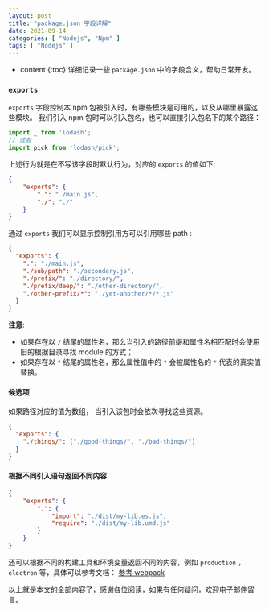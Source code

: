 ```yaml
---
layout: post
title: "package.json 字段详解"
date: 2021-09-14
categories: [ "Nodejs", "Npm" ]
tags: [ "Nodejs" ]
---
```


* content
{:toc}
详细记录一些 `package.json` 中的字段含义，帮助日常开发。
<!-- more -->

### `exports`
`exports` 字段控制本 npm 包被引入时，有哪些模块是可用的，以及从哪里暴露这些模块。
我们引入 npm 包时可以引入包名，也可以直接引入包名下的某个路径：
```js
import _ from 'lodash';
// 或者
import pick from 'lodash/pick';
```

上述行为就是在不写该字段时默认行为，对应的 `exports` 的值如下:
```json
{
    "exports": {
        ".": "./main.js",
        "./": "./"
    }
}
```

通过 `exports` 我们可以显示控制引用方可以引用哪些 path :
```json
{
  "exports": {
    ".": "./main.js",
    "./sub/path": "./secondary.js",
    "./prefix/": "./directory/",
    "./prefix/deep/": "./other-directory/",
    "./other-prefix/*": "./yet-another/*/*.js"
  }
}
```

**注意**: 
- 如果存在以 `/` 结尾的属性名，那么当引入的路径前缀和属性名相匹配时会使用旧的根据目录寻找 module 的方式；
- 如果存在以 `*` 结尾的属性名，那么属性值中的 `*` 会被属性名的 `*` 代表的真实值替换。

#### 候选项
如果路径对应的值为数组， 当引入该包时会依次寻找这些资源。
```json
{
  "exports": {
    "./things/": ["./good-things/", "./bad-things/"]
  }
}
```

#### 根据不同引入语句返回不同内容
```json
{
    "exports": {
        ".": {
            "import": "./dist/my-lib.es.js",
            "require": "./dist/my-lib.umd.js"
        }
    }
}
```
还可以根据不同的构建工具和环境变量返回不同的内容，例如 `production` ，`electron` 等，具体可以参考文档：
[参考 webpack](https://webpack.js.org/guides/package-exports/)

以上就是本文的全部内容了，感谢各位阅读，如果有任何疑问，欢迎电子邮件留言。

